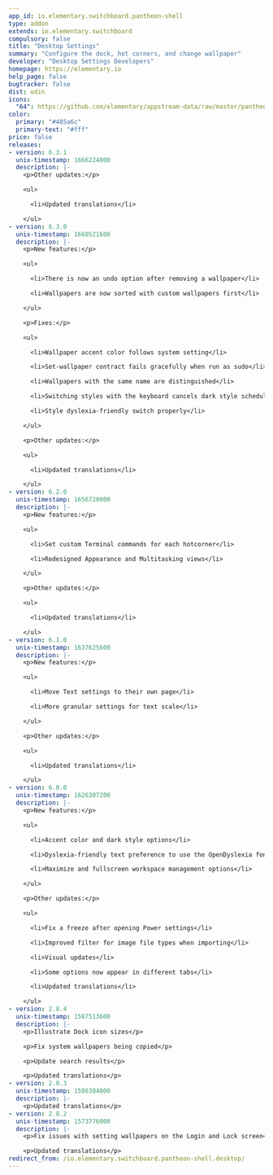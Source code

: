 ```yaml
---
app_id: io.elementary.switchboard.pantheon-shell
type: addon
extends: io.elementary.switchboard
compulsory: false
title: "Desktop Settings"
summary: "Configure the dock, hot corners, and change wallpaper"
developer: "Desktop Settings Developers"
homepage: https://elementary.io
help_page: false
bugtracker: false
dist: odin
icons:
  "64": https://github.com/elementary/appstream-data/raw/master/pantheon-data/main/icons/64x64/switchboard-plug-pantheon-shell_preferences-desktop-wallpaper.png
color:
  primary: "#485a6c"
  primary-text: "#fff"
price: false
releases:
- version: 6.3.1
  unix-timestamp: 1666224000
  description: |-
    <p>Other updates:</p>

    <ul>

      <li>Updated translations</li>

    </ul>
- version: 6.3.0
  unix-timestamp: 1660521600
  description: |-
    <p>New features:</p>

    <ul>

      <li>There is now an undo option after removing a wallpaper</li>

      <li>Wallpapers are now sorted with custom wallpapers first</li>

    </ul>

    <p>Fixes:</p>

    <ul>

      <li>Wallpaper accent color follows system setting</li>

      <li>Set-wallpaper contract fails gracefully when run as sudo</li>

      <li>Wallpapers with the same name are distinguished</li>

      <li>Switching styles with the keyboard cancels dark style scheduling</li>

      <li>Style dyslexia-friendly switch properly</li>

    </ul>

    <p>Other updates:</p>

    <ul>

      <li>Updated translations</li>

    </ul>
- version: 6.2.0
  unix-timestamp: 1656720000
  description: |-
    <p>New features:</p>

    <ul>

      <li>Set custom Terminal commands for each hotcorner</li>

      <li>Redesigned Appearance and Multitasking views</li>

    </ul>

    <p>Other updates:</p>

    <ul>

      <li>Updated translations</li>

    </ul>
- version: 6.1.0
  unix-timestamp: 1637625600
  description: |-
    <p>New features:</p>

    <ul>

      <li>Move Text settings to their own page</li>

      <li>More granular settings for text scale</li>

    </ul>

    <p>Other updates:</p>

    <ul>

      <li>Updated translations</li>

    </ul>
- version: 6.0.0
  unix-timestamp: 1626307200
  description: |-
    <p>New features:</p>

    <ul>

      <li>Accent color and dark style options</li>

      <li>Dyslexia-friendly text preference to use the OpenDyslexia font system-wide</li>

      <li>Maximize and fullscreen workspace management options</li>

    </ul>

    <p>Other updates:</p>

    <ul>

      <li>Fix a freeze after opening Power settings</li>

      <li>Improved filter for image file types when importing</li>

      <li>Visual updates</li>

      <li>Some options now appear in different tabs</li>

      <li>Updated translations</li>

    </ul>
- version: 2.8.4
  unix-timestamp: 1587513600
  description: |-
    <p>Illustrate Dock icon sizes</p>

    <p>Fix system wallpapers being copied</p>

    <p>Update search results</p>

    <p>Updated translations</p>
- version: 2.8.3
  unix-timestamp: 1586304000
  description: |-
    <p>Updated translations</p>
- version: 2.8.2
  unix-timestamp: 1573776000
  description: |-
    <p>Fix issues with setting wallpapers on the Login and Lock screen</p>

    <p>Updated translations</p>
redirect_from: /io.elementary.switchboard.pantheon-shell.desktop/
---
```


